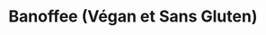 ---
uuid: 515c37b9-dbc9-4601-b602-251a8a55fae3
title: Banoffee (Végan et Sans Gluten)
draft: false
layout: recettes
type: dessert
categories:
  - Gateau
regime:
  - vegetarien
cuisson: Oui
temperature: Froid
plate: 100
check: Oui
checkAlwaysOk: false
ingredients:
  sucres:
    - title: Sucre en poudre
      quantite: 300
      unit: grammes
      commentaire: chantilly
    - title: Sucre en poudre
      quantite: 2
      unit: Kg
      commentaire: caramel
    - title: Biscuit vegan et sans gluten
      quantite: 3
      unit: Kg
  legumes:
    - title: Banane
      quantite: 35
      unit: unité
  frais:
    - title: Margarine végétale spécial cuisson
      quantite: 1
      unit: Kg
      commentaire: caramel
    - title: Yaourt de Soja
      quantite: 5
      unit: Kg
  lof:
    - title: Crème soja
      quantite: 250
      unit: ml
    - title: Huile de coco désodorisée
      quantite: 500
      unit: ml
    - title: Huile de coco désodorisée
      quantite: 1
      unit: litre
      commentaire: chantilly
  epices:
    - title: Sel
      quantite: 80
      unit: grammes
      commentaire: caramel
    - title: Canelle
      quantite: 15
      unit: grammes
materiel:
  - Gastro 1/1 (Normaux)
  - Frigo
preparation: >-
  **FOND DE TARTE :**


  Mixer les BISCUITS en miette. 


  Faire fondre la MARGARINE avec le SEL. Mélanger bien avec les miettes.


  Tapisser les fonds de tous les ramequins et bien tasser. 


  Y déposer des rondelles de BANANE. 1 banane pour 3 personnes.


  

  **CARAMEL :**


  Mettre dans une casserole le sucre, laissez-le cuire sur feu moyen. Il est important de ne pas mélanger le sucre pour le faire fondre plus vite. Laissez-le fondre progressivement et lorsqu'il est presque totalement fondu mais qu'il reste quelques morceaux de sucre non fondu, vous pouvez commencer à mélanger doucement.
preparation24h: >-
  ##### **1 jour avant :**


  **CHANTILLY VEGANE:**


  Dans une casserole, disposer le lait à la vanille, le sucre et porter le tout à ébullition.


  Pendant ce temps, couper l’huile de coco en morceaux et disposer le tout dans un bol.


  À ébullition, retirer la casserole du feu,  ajoutez  l’huile de coco dans le lait puis fouetter jusqu’à ce qu’elle soit bien fondue.


  

  Lorsque la matière grasse est parfaitement fondue, transvaser l’ensemble  dans un récipient haut et avec un mixeur plongeant.


  Mixer à puissance maximale pendant 4 minutes afin de bien émulsionner le mélange et obtenir une préparation liquide, lisse et homogène.


  Transvasez le tout dans un pot ou un bocal, fermez-le, et réfrigérez toute une nuit.


  La crème est prête à être utilisée lorsqu’elle est bien froide, pas avant.
publishDate: 2024-05-18T16:26:00.000Z
---